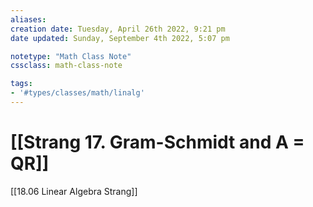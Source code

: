 ```yaml
---
aliases: 
creation date: Tuesday, April 26th 2022, 9:21 pm
date updated: Sunday, September 4th 2022, 5:07 pm

notetype: "Math Class Note"
cssclass: math-class-note

tags: 
- '#types/classes/math/linalg'
---
```


# [[Strang 17. Gram-Schmidt and A = QR]]

[[18.06 Linear Algebra Strang]]

